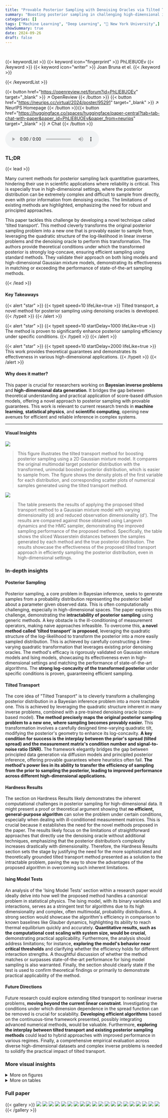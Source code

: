 ```yaml
---
title: "Provable Posterior Sampling with Denoising Oracles via Tilted Transport"
summary: "Boosting posterior sampling in challenging high-dimensional inverse problems, this paper introduces 'tilted transport', a novel technique leveraging denoising oracles for provably easier sampling."
categories: []
tags: ["Machine Learning", "Deep Learning", "🏢 New York University",]
showSummary: true
date: 2024-09-26
draft: false
---
```


<br>

{{< keywordList >}}
{{< keyword icon="fingerprint" >}} PhLlE8UOEv {{< /keyword >}}
{{< keyword icon="writer" >}} Joan Bruna et el. {{< /keyword >}}
 
{{< /keywordList >}}

{{< button href="https://openreview.net/forum?id=PhLlE8UOEv" target="_blank" >}}
↗ OpenReview
{{< /button >}}
{{< button href="https://neurips.cc/virtual/2024/poster/95291" target="_blank" >}}
↗ NeurIPS Homepage
{{< /button >}}{{< button href="https://huggingface.co/spaces/huggingface/paper-central?tab=tab-chat-with-paper&paper_id=PhLlE8UOEv&paper_from=neurips" target="_blank" >}}
↗ Chat
{{< /button >}}



<audio controls>
    <source src="https://ai-paper-reviewer.com/PhLlE8UOEv/podcast.wav" type="audio/wav">
    Your browser does not support the audio element.
</audio>


### TL;DR


{{< lead >}}

Many current methods for posterior sampling lack quantitative guarantees, hindering their use in scientific applications where reliability is critical.  This is especially true in high-dimensional settings, where the posterior distribution can be extremely complex and difficult to sample from directly, even with prior information from denoising oracles. The limitations of existing methods are highlighted, emphasizing the need for robust and principled approaches. 

This paper tackles this challenge by developing a novel technique called 'tilted transport'. This method cleverly transforms the original posterior sampling problem into a new one that is provably easier to sample from, leveraging the quadratic structure of the log-likelihood in linear inverse problems and the denoising oracle to perform this transformation. The authors provide theoretical conditions under which the transformed posterior is strongly log-concave, ensuring efficient sampling using standard methods. They validate their approach on both Ising models and high-dimensional Gaussian mixture models, demonstrating its effectiveness in matching or exceeding the performance of state-of-the-art sampling methods.

{{< /lead >}}


#### Key Takeaways

{{< alert "star" >}}
{{< typeit speed=10 lifeLike=true >}} Tilted transport, a novel method for posterior sampling using denoising oracles is developed. {{< /typeit >}}
{{< /alert >}}

{{< alert "star" >}}
{{< typeit speed=10 startDelay=1000 lifeLike=true >}} The method is proven to significantly enhance posterior sampling efficiency under specific conditions. {{< /typeit >}}
{{< /alert >}}

{{< alert "star" >}}
{{< typeit speed=10 startDelay=2000 lifeLike=true >}} This work provides theoretical guarantees and demonstrates its effectiveness in various high-dimensional applications. {{< /typeit >}}
{{< /alert >}}

#### Why does it matter?
This paper is crucial for researchers working on **Bayesian inverse problems** and **high-dimensional data generation**. It bridges the gap between theoretical understanding and practical application of score-based diffusion models, offering a novel approach to posterior sampling with provable guarantees.  This work is relevant to current research trends in **machine learning**, **statistical physics**, and **scientific computing**, opening new avenues for efficient and reliable inference in complex systems.

------
#### Visual Insights



![](https://ai-paper-reviewer.com/PhLlE8UOEv/figures_1_1.jpg)

> This figure illustrates the tilted transport method for boosting posterior sampling using a 2D Gaussian mixture model.  It compares the original multimodal target posterior distribution with the transformed, unimodal boosted posterior distribution, which is easier to sample from. The figure shows the density plots of the first variable for each distribution, and corresponding scatter plots of numerical samples generated using the tilted transport method.





![](https://ai-paper-reviewer.com/PhLlE8UOEv/tables_21_1.jpg)

> The table presents the results of applying the proposed tilted transport method to a Gaussian mixture model with varying dimensionality (d) and reduced observation dimensionality (d'). The results are compared against those obtained using Langevin dynamics and the HMC sampler, demonstrating the improved sampling performance of the proposed method. Specifically, the table shows the sliced Wasserstein distances between the samples generated by each method and the true posterior distribution. The results showcase the effectiveness of the proposed tilted transport approach in efficiently sampling the posterior distribution, even in high-dimensional settings.





### In-depth insights


#### Posterior Sampling
Posterior sampling, a core problem in Bayesian inference, seeks to generate samples from a probability distribution representing the posterior belief about a parameter given observed data.  This is often computationally challenging, especially in high-dimensional spaces. The paper explores this challenge, demonstrating the **intractability of posterior sampling** using generic methods.  A key obstacle is the ill-conditioning of measurement operators, making naive approaches infeasible. To overcome this, **a novel method called 'tilted transport' is proposed**, leveraging the quadratic structure of the log-likelihood to transform the posterior into a more easily sampled distribution. This is achieved by carefully constructing a time-varying quadratic transformation that leverages existing prior denoising oracles. The method's efficacy is rigorously validated on Gaussian mixture models and Ising models, showcasing its effectiveness even in high-dimensional settings and matching the performance of state-of-the-art algorithms.  The **strong log-concavity of the transformed posterior** under specific conditions is proven, guaranteeing efficient sampling.

#### Tilted Transport
The core idea of "Tilted Transport" is to cleverly transform a challenging posterior distribution in a Bayesian inference problem into a more tractable one. This is achieved by leveraging the quadratic structure inherent in many inverse problems, combined with a pre-trained denoising oracle (score-based model).  **The method precisely maps the original posterior sampling problem to a new one, where sampling becomes provably easier.** This transformation involves a carefully designed time-varying quadratic tilt, modifying the posterior's geometry to enhance its log-concavity.  **A key condition for success is the interplay between the prior's spread (tilted spread) and the measurement matrix's condition number and signal-to-noise ratio (SNR).** The framework elegantly bridges the gap between principled data generation via diffusion models and principled posterior inference, offering provable guarantees where heuristics often fail. **The method's power lies in its ability to transfer the efficiency of sampling from the prior to sampling the posterior, leading to improved performance across different high-dimensional applications.**

#### Hardness Results
The section on Hardness Results likely demonstrates the inherent computational challenges in posterior sampling for high-dimensional data.  It might present a proof or theoretical argument showing that **no efficient, general-purpose algorithm** can solve the problem under certain conditions, especially when dealing with ill-conditioned measurement matrices.  This is crucial because it establishes the need for the novel methods proposed in the paper.  The results likely focus on the limitations of straightforward approaches that directly use the denoising oracle without additional techniques, emphasizing that the posterior distribution’s complexity increases drastically with dimensionality.  Therefore, the Hardness Results section sets the stage by justifying the need for the more sophisticated and theoretically grounded tilted transport method presented as a solution to the intractable problem, paving the way to show the advantages of the proposed algorithm in overcoming such inherent limitations.

#### Ising Model Tests
An analysis of the 'Ising Model Tests' section within a research paper would ideally delve into how well the proposed method handles a canonical problem in statistical physics.  The Ising model, with its binary variables and interactions, serves as a stringent test for algorithms due to its high dimensionality and complex, often multimodal, probability distributions. A strong section would showcase the algorithm's efficiency in comparison to known baselines like Glauber dynamics, highlighting its ability to reach thermal equilibrium quickly and accurately. **Quantitative results, such as the computational cost scaling with system size,  would be crucial**, demonstrating practical applicability.  Furthermore, the analysis should address limitations; for instance, **exploring the model's behavior near critical thresholds** and clarifying whether the efficiency holds for different interaction strengths.  A thoughtful discussion of whether the method matches or surpasses state-of-the-art performance for Ising model sampling is also warranted.  Finally, the section should clearly state if the test is used to confirm theoretical findings or primarily to demonstrate practical applicability of the method.

#### Future Directions
Future research could explore extending tilted transport to nonlinear inverse problems, **moving beyond the current linear constraint**.  Investigating the conditions under which dimension dependence in the spread function can be removed is crucial for scalability.  **Developing efficient algorithms** based on the continuous-time framework presented, possibly integrating advanced numerical methods, would be valuable.  Furthermore, **exploring the interplay between tilted transport and existing posterior sampling methods** could lead to hybrid approaches with improved performance in various regimes.  Finally, a comprehensive empirical evaluation across diverse high-dimensional datasets and complex inverse problems is needed to solidify the practical impact of tilted transport.


### More visual insights

<details>
<summary>More on figures
</summary>


![](https://ai-paper-reviewer.com/PhLlE8UOEv/figures_7_1.jpg)

> This figure shows a phase diagram illustrating the conditions under which the boosted posterior, vT*, becomes strongly log-concave.  The x-axis represents the signal-to-noise ratio (SNR), and the y-axis represents the condition number, κ(A), of the measurement matrix. Each U-shaped curve represents a different combination of parameters δ (variance of the Gaussian component in the Gaussian mixture prior) and R (radius of the support of the Gaussian mixture prior). The region outside a curve indicates that the boosted posterior is strongly log-concave under those conditions, making it easier to sample from. The diagram showcases how the difficulty of posterior sampling depends on both the SNR and the condition number of A, and how the prior's properties also play a role.


![](https://ai-paper-reviewer.com/PhLlE8UOEv/figures_9_1.jpg)

> This figure compares the performance of Langevin dynamics and the proposed tilted transport method for posterior sampling using a Gaussian mixture prior.  The y-axis shows the sliced Wasserstein distance, a metric measuring the difference between the sampled and true posterior distributions. The x-axis shows the signal-to-noise ratio (SNR).  Three panels represent different dimensions (d=20, 40, 80). The plot shows that the tilted transport method significantly reduces the error compared to the standard Langevin approach, particularly in low and mid-SNR regimes.


![](https://ai-paper-reviewer.com/PhLlE8UOEv/figures_24_1.jpg)

> This figure illustrates the tilted transport method for boosting posterior sampling using a 2D Gaussian mixture model.  It compares the original target posterior distribution (multimodal and difficult to sample from) with the transformed, boosted posterior distribution (unimodal and easier to sample). The density plot shows the marginal distribution of the first variable, highlighting the difference in shape between the original and boosted posteriors. The scatter plots show samples drawn from both distributions, demonstrating the improved sampling efficiency of the tilted transport method.


</details>




<details>
<summary>More on tables
</summary>


![](https://ai-paper-reviewer.com/PhLlE8UOEv/tables_23_1.jpg)
> This table presents the results of a Gaussian mixture model experiment comparing the performance of Langevin dynamics and the proposed tilted transport method in posterior sampling. It showcases the sliced Wasserstein distance, a metric evaluating the similarity between the generated samples and the true posterior distribution.  The table includes results for different dimensionality (d), and scenarios with reduced observation dimensions (d'=0.9d and d'=1). The results show that the tilted transport method consistently outperforms Langevin dynamics, especially when the observation dimensionality is significantly reduced.

![](https://ai-paper-reviewer.com/PhLlE8UOEv/tables_23_2.jpg)
> This table presents the performance comparison between the DMPS method and the DMPS method boosted by tilted transport on four image processing tasks (denoising, inpainting, super-resolution, and deblurring) using the Flickr-Faces-HQ (FFHQ) dataset.  The metrics used for comparison are Peak Signal-to-Noise Ratio (PSNR), Structural Similarity Index (SSIM), and Learned Perceptual Image Patch Similarity (LPIPS). Higher PSNR and SSIM values and lower LPIPS values indicate better image quality.

</details>




### Full paper

{{< gallery >}}
<img src="https://ai-paper-reviewer.com/PhLlE8UOEv/1.png" class="grid-w50 md:grid-w33 xl:grid-w25" />
<img src="https://ai-paper-reviewer.com/PhLlE8UOEv/2.png" class="grid-w50 md:grid-w33 xl:grid-w25" />
<img src="https://ai-paper-reviewer.com/PhLlE8UOEv/3.png" class="grid-w50 md:grid-w33 xl:grid-w25" />
<img src="https://ai-paper-reviewer.com/PhLlE8UOEv/4.png" class="grid-w50 md:grid-w33 xl:grid-w25" />
<img src="https://ai-paper-reviewer.com/PhLlE8UOEv/5.png" class="grid-w50 md:grid-w33 xl:grid-w25" />
<img src="https://ai-paper-reviewer.com/PhLlE8UOEv/6.png" class="grid-w50 md:grid-w33 xl:grid-w25" />
<img src="https://ai-paper-reviewer.com/PhLlE8UOEv/7.png" class="grid-w50 md:grid-w33 xl:grid-w25" />
<img src="https://ai-paper-reviewer.com/PhLlE8UOEv/8.png" class="grid-w50 md:grid-w33 xl:grid-w25" />
<img src="https://ai-paper-reviewer.com/PhLlE8UOEv/9.png" class="grid-w50 md:grid-w33 xl:grid-w25" />
<img src="https://ai-paper-reviewer.com/PhLlE8UOEv/10.png" class="grid-w50 md:grid-w33 xl:grid-w25" />
<img src="https://ai-paper-reviewer.com/PhLlE8UOEv/11.png" class="grid-w50 md:grid-w33 xl:grid-w25" />
<img src="https://ai-paper-reviewer.com/PhLlE8UOEv/12.png" class="grid-w50 md:grid-w33 xl:grid-w25" />
<img src="https://ai-paper-reviewer.com/PhLlE8UOEv/13.png" class="grid-w50 md:grid-w33 xl:grid-w25" />
<img src="https://ai-paper-reviewer.com/PhLlE8UOEv/14.png" class="grid-w50 md:grid-w33 xl:grid-w25" />
<img src="https://ai-paper-reviewer.com/PhLlE8UOEv/15.png" class="grid-w50 md:grid-w33 xl:grid-w25" />
<img src="https://ai-paper-reviewer.com/PhLlE8UOEv/16.png" class="grid-w50 md:grid-w33 xl:grid-w25" />
<img src="https://ai-paper-reviewer.com/PhLlE8UOEv/17.png" class="grid-w50 md:grid-w33 xl:grid-w25" />
<img src="https://ai-paper-reviewer.com/PhLlE8UOEv/18.png" class="grid-w50 md:grid-w33 xl:grid-w25" />
<img src="https://ai-paper-reviewer.com/PhLlE8UOEv/19.png" class="grid-w50 md:grid-w33 xl:grid-w25" />
<img src="https://ai-paper-reviewer.com/PhLlE8UOEv/20.png" class="grid-w50 md:grid-w33 xl:grid-w25" />
{{< /gallery >}}
